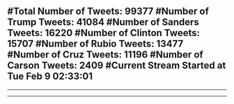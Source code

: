 #Total Number of Tweets: 99377 
#Number of Trump Tweets: 41084
#Number of Sanders Tweets: 16220
#Number of Clinton Tweets: 15707
#Number of Rubio Tweets: 13477
#Number of Cruz Tweets: 11196
#Number of Carson Tweets: 2409
#Current Stream Started at Tue Feb  9 02:33:01
---
---
---
